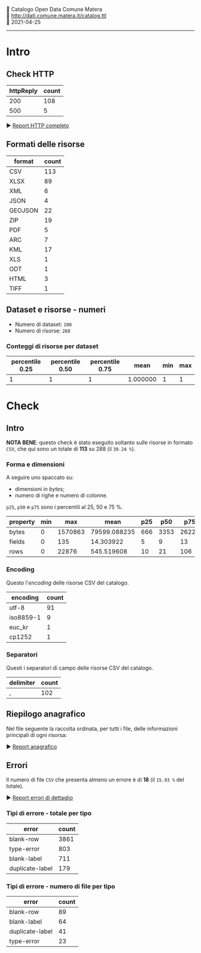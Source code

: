 🏢 Catalogo Open Data Comune Matera<br>
🔗 http://dati.comune.matera.it/catalog.ttl<br>
📅 2021-04-25

---

# Intro

## Check HTTP

| httpReply | count |
| --- | --- |
| 200 | 108 |
| 500 | 5 |

▶ [Report HTTP completo](./HTTPreport.csv)


## Formati delle risorse

| format | count |
| --- | --- |
| CSV | 113 |
| XLSX | 89 |
| XML | 6 |
| JSON | 4 |
| GEOJSON | 22 |
| ZIP | 19 |
| PDF | 5 |
| ARC | 7 |
| KML | 17 |
| XLS | 1 |
| ODT | 1 |
| HTML | 3 |
| TIFF | 1 |

## Dataset e risorse - numeri

- Numero di dataset: `100`
- Numero di risorse: `288`

### Conteggi di risorse per dataset

| percentile 0.25 | percentile 0.50 | percentile 0.75 | mean | min | max |
| --- | --- | --- | --- | --- | --- |
| 1 | 1 | 1 | 1.000000 | 1 | 1 |

# Check

## Intro

**NOTA BENE**: questo check è stato eseguito soltanto sulle risorse in formato `CSV`,
che qui sono un totale di **113** su 288 (il `39.24 %`).

### Forma e dimensioni

A seguire uno spaccato su:

- dimensioni in *bytes*;
- numero di righe e numero di colonne.

`p25`, `p50` e `p75` sono i percentili al 25, 50 e 75 %.

| property | min | max | mean | p25 | p50 | p75 |
| --- | --- | --- | --- | --- | --- | --- |
| bytes | 0 | 1570863 | 79599.088235 | 666 | 3353 | 26229 |
| fields | 0 | 135 | 14.303922 | 5 | 9 | 13 |
| rows | 0 | 22876 | 545.519608 | 10 | 21 | 106 |

### Encoding

Questo l'*encoding* delle risorse CSV del catalogo.

| encoding | count |
| --- | --- |
| utf-8 | 91 |
| iso8859-1 | 9 |
| euc_kr | 1 |
| cp1252 | 1 |

### Separatori

Questi i separatori di campo delle risorse CSV del catalogo.

| delimiter | count |
| --- | --- |
| , | 102 |

## Riepilogo anagrafico

Nel file seguente la raccolta ordinata, per tutti i file, delle informazioni principali di ogni risorsa:

▶ [Report anagrafico](./anagrafica.csv)


## Errori

Il numero di file `CSV` che presenta almeno un errore è di **18** (il `15.93 %` del totale).

▶ [Report errori di dettaglio](./errorsReport.csv)

### Tipi di errore - totale per tipo

| error | count |
| --- | --- |
| blank-row | 3861 |
| type-error | 803 |
| blank-label | 711 |
| duplicate-label | 179 |

### Tipi di errore - numero di file per tipo

| error | count |
| --- | --- |
| blank-row | 89 |
| blank-label | 64 |
| duplicate-label | 41 |
| type-error | 23 |
